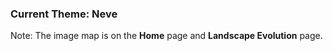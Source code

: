 ### Current Theme: Neve

Note: The image map is on the **Home** page and **Landscape Evolution** page.